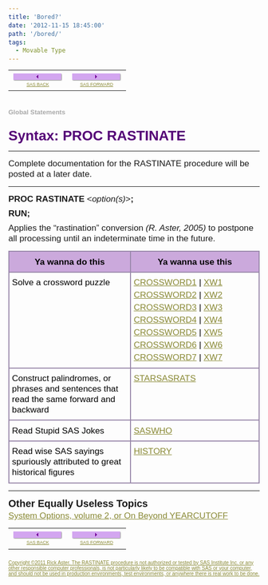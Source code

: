 ```yaml
---
title: 'Bored?'
date: '2012-11-15 18:45:00'
path: '/bored/'
tags:
  - Movable Type
---
```


<!-- SOME RANDOM text to avoid partial include of image tag in blog list  -->
<!-- SOME RANDOM text to avoid partial include of image tag in blog list  -->

<table style="border-collapse: collapse; color: black; empty-cells: show; table-layout: fixed; text-align: start;"><tbody><tr><td style="text-align: center; width: 104px;"><div style="font-family: Arial, sans-serif; font-size: 9px; margin-bottom: 4px; margin-top: 4px;"><a href="http://www.globalstatements.com/index.html" style="color: #888833;"><img alt="Exit, stage left!" height="15" src="../images/sasback.png" style="border-style: none;" width="98" /></a><br /><a href="http://www.globalstatements.com/index.html" style="color: #888833;">SAS BACK</a></div></td><td style="text-align: center; width: 104px;"><div style="font-family: Arial, sans-serif; font-size: 9px; margin-bottom: 4px; margin-top: 4px;"><a href="http://www.globalstatements.com/back/xw5.html" style="color: #888833;"><img alt="Exit, stage right!" height="15" src="../images/sasforward.png" style="border-style: none;" width="98" /></a><br /><a href="http://www.globalstatements.com/back/xw7.html" style="color: #888833;">SAS FORWARD</a></div></td></tr></tbody></table><br /><div style="color: darkgrey; font-family: geneva, verdana, arial, helvetica, helv, sans-serif; font-size: 13px; font-weight: bold; margin-bottom: 4px; margin-top: 4px;">Global Statements</div><h1 style="color: #550077; font-family: arial, sans-serif; font-size: 28px; margin-bottom: 3px; margin-top: 24px;">Syntax: PROC RASTINATE</h1><hr /><div style="font-family: arial, sans-serif; font-size: 13pt; margin-bottom: 6pt; margin-top: 2pt;">Complete documentation for the RASTINATE procedure will be posted at a later date.</div><hr /><div style="font-family: arial, sans-serif; font-size: 13pt; margin-bottom: 6pt; margin-top: 2pt;"><b>PROC RASTINATE</b>&nbsp;&lt;<i>option(s)</i>&gt;<b>;</b></div><div style="font-family: arial, sans-serif; font-size: 13pt; margin-bottom: 6pt; margin-top: 2pt;"><b>RUN;</b></div><div style="font-family: arial, sans-serif; font-size: 13pt; margin-bottom: 6pt; margin-top: 2pt;">Applies the “rastination” conversion&nbsp;<i>(R. Aster, 2005)</i>&nbsp;to postpone all processing until an indeterminate time in the future.</div><table style="border-collapse: collapse; color: black; empty-cells: show; table-layout: fixed; text-align: start;"><tbody><tr><th style="background-color: #cba9dc; border: 2px solid rgb(153, 136, 170); padding: 4pt; vertical-align: top; width: 312px;"><div style="font-family: Verdana, sans-serif; font-size: 13pt; margin-bottom: 4px; margin-top: 4px;">Ya wanna do this</div></th><th style="background-color: #cba9dc; border: 2px solid rgb(153, 136, 170); padding: 4pt; vertical-align: top; width: 312px;"><div style="font-family: Verdana, sans-serif; font-size: 13pt; margin-bottom: 4px; margin-top: 4px;">Ya wanna use this</div></th></tr><tr><td style="border: 2px solid rgb(153, 136, 170); padding: 4pt; vertical-align: top; width: 312px;"><div style="font-family: Verdana, sans-serif; font-size: 13pt; margin-bottom: 4px; margin-top: 4px;">Solve a crossword puzzle</div></td><td style="border: 2px solid rgb(153, 136, 170); padding: 4pt; vertical-align: top; width: 312px;"><div style="font-family: Verdana, sans-serif; font-size: 13pt; margin-bottom: 4px; margin-top: 4px;"><a href="http://www.globalstatements.com/back/xw1.html" style="color: #888833;">CROSSWORD1</a>&nbsp;|&nbsp;<a href="http://www.globalstatements.com/back/xw1.html" style="color: #888833;">XW1</a></div><div style="font-family: Verdana, sans-serif; font-size: 13pt; margin-bottom: 4px; margin-top: 4px;"><a href="http://www.globalstatements.com/back/xw2.html" style="color: #888833;">CROSSWORD2</a>&nbsp;|&nbsp;<a href="http://www.globalstatements.com/back/xw2.html" style="color: #888833;">XW2</a></div><div style="font-family: Verdana, sans-serif; font-size: 13pt; margin-bottom: 4px; margin-top: 4px;"><a href="http://www.globalstatements.com/back/xw3.html" style="color: #888833;">CROSSWORD3</a>&nbsp;|&nbsp;<a href="http://www.globalstatements.com/back/xw3.html" style="color: #888833;">XW3</a></div><div style="font-family: Verdana, sans-serif; font-size: 13pt; margin-bottom: 4px; margin-top: 4px;"><a href="http://www.globalstatements.com/back/xw4.html" style="color: #888833;">CROSSWORD4</a>&nbsp;|&nbsp;<a href="http://www.globalstatements.com/back/xw4.html" style="color: #888833;">XW4</a></div><div style="font-family: Verdana, sans-serif; font-size: 13pt; margin-bottom: 4px; margin-top: 4px;"><a href="http://www.globalstatements.com/back/xw5.html" style="color: #888833;">CROSSWORD5</a>&nbsp;|&nbsp;<a href="http://www.globalstatements.com/back/xw5.html" style="color: #888833;">XW5</a></div><div style="font-family: Verdana, sans-serif; font-size: 13pt; margin-bottom: 4px; margin-top: 4px;"><a href="http://www.globalstatements.com/back/xw6.html" style="color: #888833;">CROSSWORD6</a>&nbsp;|&nbsp;<a href="http://www.globalstatements.com/back/xw6.html" style="color: #888833;">XW6</a></div><div style="font-family: Verdana, sans-serif; font-size: 13pt; margin-bottom: 4px; margin-top: 4px;"><a href="http://www.globalstatements.com/back/xw7.html" style="color: #888833;">CROSSWORD7</a>&nbsp;|&nbsp;<a href="http://www.globalstatements.com/back/xw7.html" style="color: #888833;">XW7</a></div></td></tr><tr><td style="border: 2px solid rgb(153, 136, 170); padding: 4pt; vertical-align: top; width: 312px;"><div style="font-family: Verdana, sans-serif; font-size: 13pt; margin-bottom: 4px; margin-top: 4px;">Construct palindromes, or phrases and sentences that read the same forward and backward</div></td><td style="border: 2px solid rgb(153, 136, 170); padding: 4pt; vertical-align: top; width: 312px;"><div style="font-family: Verdana, sans-serif; font-size: 13pt; margin-bottom: 4px; margin-top: 4px;"><a href="http://www.globalstatements.com/back/starsasrats.html" style="color: #888833;">STARSASRATS</a></div></td></tr><tr><td style="border: 2px solid rgb(153, 136, 170); padding: 4pt; vertical-align: top; width: 312px;"><div style="font-family: Verdana, sans-serif; font-size: 13pt; margin-bottom: 4px; margin-top: 4px;">Read Stupid SAS Jokes</div></td><td style="border: 2px solid rgb(153, 136, 170); padding: 4pt; vertical-align: top; width: 312px;"><div style="font-family: Verdana, sans-serif; font-size: 13pt; margin-bottom: 4px; margin-top: 4px;"><a href="http://www.globalstatements.com/back/saswho.html" style="color: #888833;">SASWHO</a></div></td></tr><tr><td style="border: 2px solid rgb(153, 136, 170); padding: 4pt; vertical-align: top; width: 312px;"><div style="font-family: Verdana, sans-serif; font-size: 13pt; margin-bottom: 4px; margin-top: 4px;">Read wise SAS sayings spuriously attributed to great historical figures</div></td><td style="border: 2px solid rgb(153, 136, 170); padding: 4pt; vertical-align: top; width: 312px;"><div style="font-family: Verdana, sans-serif; font-size: 13pt; margin-bottom: 4px; margin-top: 4px;"><a href="http://www.globalstatements.com/back/quote.html" style="color: #888833;">HISTORY</a></div></td></tr></tbody></table><hr /><h3 style="font-family: arial, sans-serif; font-size: 15pt; margin-bottom: 2px; margin-top: 12px;">Other Equally Useless Topics</h3><div style="font-family: arial, sans-serif; font-size: 13pt; margin-bottom: 6pt; margin-top: 2pt;"><a href="http://www.globalstatements.com/back/options.html" style="color: #888833;">System Options, volume 2, or On Beyond YEARCUTOFF</a></div><table style="border-collapse: collapse; color: black; empty-cells: show; table-layout: fixed; text-align: start;"><tbody><tr><td style="text-align: center; width: 104px;"><div style="font-family: Arial, sans-serif; font-size: 9px; margin-bottom: 4px; margin-top: 4px;"><a href="http://www.globalstatements.com/index.html" style="color: #888833;"><img alt="Exit, stage left!" height="15" src="../images/sasback.png" style="border-style: none;" width="98" /></a><br /><a href="http://www.globalstatements.com/index.html" style="color: #888833;">SAS BACK</a></div></td><td style="text-align: center; width: 104px;"><div style="font-family: Arial, sans-serif; font-size: 9px; margin-bottom: 4px; margin-top: 4px;"><a href="http://www.globalstatements.com/back/xw5.html" style="color: #888833;"><img alt="Exit, stage right!" height="15" src="../images/sasforward.png" style="border-style: none;" width="98" /></a><br /><a href="http://www.globalstatements.com/back/xw7.html" style="color: #888833;">SAS FORWARD</a></div></td></tr></tbody></table><div style="font-family: Verdana, sans-serif; font-size: 10px; margin-bottom: 4px; margin-top: 21px;"><a href="http://www.globalstatements.com/about.html" style="color: #888833;">Copyright ©2011 Rick Aster. The RASTINATE procedure is not authorized or tested by SAS Institute Inc. or any other responsible computer professionals, is not particularly likely to be compatible with SAS or your computer, and should not be used in production environments, test environments, or anywhere there is real work to be done.</a></div>
